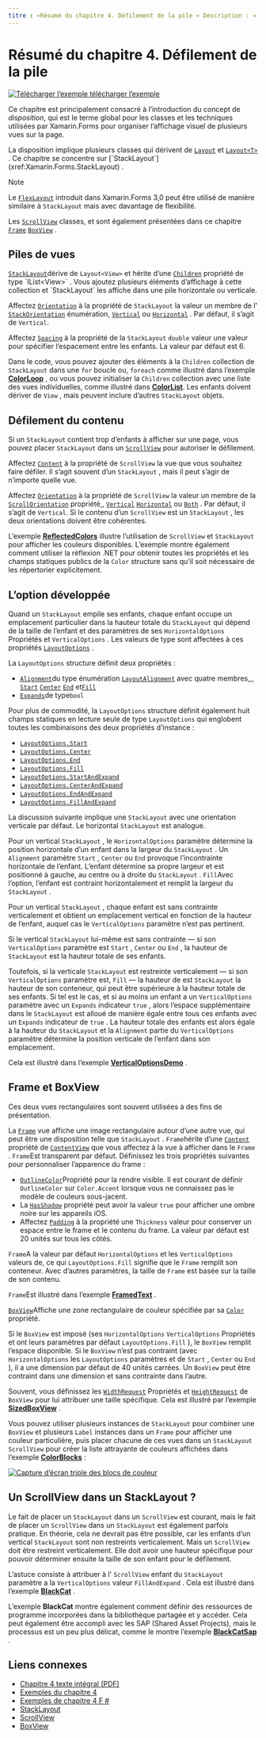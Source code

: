 ```yaml
---
titre : «Résumé du chapitre 4. Défilement de la pile « Description : » création de Mobile Apps avec Xamarin.Forms : Résumé du chapitre 4. Défilement de la pile «ms. Prod : xamarin ms. Technology : xamarin-Forms ms. AssetID : 7A39FD4F-15AD-4F94-960E-9FEEB63FFD44 auteur : davidbritch ms. Author : dabritch ms. Date : 07/19/2018 No-Loc : [ Xamarin.Forms , Xamarin.Essentials ]
---
```


# <a name="summary-of-chapter-4-scrolling-the-stack"></a>Résumé du chapitre 4. Défilement de la pile

[![Télécharger ](~/media/shared/download.png) l’exemple télécharger l’exemple](https://github.com/xamarin/xamarin-forms-book-samples/tree/master/Chapter04)

Ce chapitre est principalement consacré à l’introduction du concept de *disposition*, qui est le terme global pour les classes et les techniques utilisées par Xamarin.Forms pour organiser l’affichage visuel de plusieurs vues sur la page.

La disposition implique plusieurs classes qui dérivent de [`Layout`](xref:Xamarin.Forms.Layout) et [`Layout<T>`](xref:Xamarin.Forms.Layout`1) . Ce chapitre se concentre sur [`StackLayout`](xref:Xamarin.Forms.StackLayout) .

> [!NOTE]
> Le [`FlexLayout`](~/xamarin-forms/user-interface/layouts/flex-layout.md) introduit dans Xamarin.Forms 3,0 peut être utilisé de manière similaire à `StackLayout` mais avec davantage de flexibilité.

Les [`ScrollView`](xref:Xamarin.Forms.ScrollView) classes, et sont également présentées dans ce chapitre [`Frame`](xref:Xamarin.Forms.Frame) [`BoxView`](xref:Xamarin.Forms.BoxView) .

## <a name="stacks-of-views"></a>Piles de vues

[`StackLayout`](xref:Xamarin.Forms.StackLayout)dérive de `Layout<View>` et hérite d’une [`Children`](xref:Xamarin.Forms.Layout`1) propriété de type `IList<View>` . Vous ajoutez plusieurs éléments d’affichage à cette collection et `StackLayout` les affiche dans une pile horizontale ou verticale.

Affectez [`Orientation`](xref:Xamarin.Forms.StackLayout.Orientation) à la propriété de `StackLayout` la valeur un membre de l' [`StackOrientation`](xref:Xamarin.Forms.StackOrientation) énumération, [`Vertical`](xref:Xamarin.Forms.StackOrientation.Vertical) ou [`Horizontal`](xref:Xamarin.Forms.StackOrientation.Horizontal) . Par défaut, il s’agit de `Vertical`.

Affectez [`Spacing`](xref:Xamarin.Forms.StackLayout.Spacing) à la propriété de la `StackLayout` `double` valeur une valeur pour spécifier l’espacement entre les enfants. La valeur par défaut est 6.

Dans le code, vous pouvez ajouter des éléments à la `Children` collection de `StackLayout` dans une `for` boucle ou, `foreach` comme illustré dans l’exemple [**ColorLoop**](https://github.com/xamarin/xamarin-forms-book-samples/tree/master/Chapter04/ColorLoop) , ou vous pouvez initialiser la `Children` collection avec une liste des vues individuelles, comme illustré dans [**ColorList**](https://github.com/xamarin/xamarin-forms-book-samples/tree/master/Chapter04/ColorList). Les enfants doivent dériver de `View` , mais peuvent inclure d’autres `StackLayout` objets.

## <a name="scrolling-content"></a>Défilement du contenu

Si un `StackLayout` contient trop d’enfants à afficher sur une page, vous pouvez placer `StackLayout` dans un [`ScrollView`](xref:Xamarin.Forms.ScrollView) pour autoriser le défilement.

Affectez [`Content`](xref:Xamarin.Forms.ScrollView.Content) à la propriété de `ScrollView` la vue que vous souhaitez faire défiler. Il s’agit souvent d’un `StackLayout` , mais il peut s’agir de n’importe quelle vue.

Affectez [`Orientation`](xref:Xamarin.Forms.ScrollView.Orientation) à la propriété de `ScrollView` la valeur un membre de la [`ScrollOrientation`](xref:Xamarin.Forms.ScrollOrientation) propriété,, [`Vertical`](xref:Xamarin.Forms.ScrollOrientation.Vertical) [`Horizontal`](xref:Xamarin.Forms.ScrollOrientation.Horizontal) ou [`Both`](xref:Xamarin.Forms.ScrollOrientation.Both) . Par défaut, il s’agit de `Vertical`. Si le contenu d’un `ScrollView` est un `StackLayout` , les deux orientations doivent être cohérentes.

L’exemple [**ReflectedColors**](https://github.com/xamarin/xamarin-forms-book-samples/tree/master/Chapter04/ReflectedColors) illustre l’utilisation de `ScrollView` et `StackLayout` pour afficher les couleurs disponibles. L’exemple montre également comment utiliser la réflexion .NET pour obtenir toutes les propriétés et les champs statiques publics de la `Color` structure sans qu’il soit nécessaire de les répertorier explicitement.

## <a name="the-expands-option"></a>L’option développée

Quand un `StackLayout` empile ses enfants, chaque enfant occupe un emplacement particulier dans la hauteur totale du `StackLayout` qui dépend de la taille de l’enfant et des paramètres de ses `HorizontalOptions` Propriétés et `VerticalOptions` . Les valeurs de type sont affectées à ces propriétés [`LayoutOptions`](xref:Xamarin.Forms.LayoutOptions) .

La `LayoutOptions` structure définit deux propriétés :

- [`Alignment`](xref:Xamarin.Forms.LayoutOptions.Alignment)du type énumération [`LayoutAlignment`](xref:Xamarin.Forms.LayoutAlignment) avec quatre membres,,, [`Start`](xref:Xamarin.Forms.LayoutAlignment.Start) [`Center`](xref:Xamarin.Forms.LayoutAlignment.Center) [`End`](xref:Xamarin.Forms.LayoutAlignment.End) et[`Fill`](xref:Xamarin.Forms.LayoutAlignment.Fill)
- [`Expands`](xref:Xamarin.Forms.LayoutOptions.Expands)de type`bool`

Pour plus de commodité, la `LayoutOptions` structure définit également huit champs statiques en lecture seule de type `LayoutOptions` qui englobent toutes les combinaisons des deux propriétés d’instance :

- [`LayoutOptions.Start`](xref:Xamarin.Forms.LayoutOptions.Start)
- [`LayoutOptions.Center`](xref:Xamarin.Forms.LayoutOptions.Center)
- [`LayoutOptions.End`](xref:Xamarin.Forms.LayoutOptions.End)
- [`LayoutOptions.Fill`](xref:Xamarin.Forms.LayoutOptions.Fill)
- [`LayoutOptions.StartAndExpand`](xref:Xamarin.Forms.LayoutOptions.StartAndExpand)
- [`LayoutOptions.CenterAndExpand`](xref:Xamarin.Forms.LayoutOptions.CenterAndExpand)
- [`LayoutOptions.EndAndExpand`](xref:Xamarin.Forms.LayoutOptions.EndAndExpand)
- [`LayoutOptions.FillAndExpand`](xref:Xamarin.Forms.LayoutOptions.FillAndExpand)

La discussion suivante implique une `StackLayout` avec une orientation verticale par défaut. Le horizontal `StackLayout` est analogue.

Pour un vertical `StackLayout` , le `HorizontalOptions` paramètre détermine la position horizontale d’un enfant dans la largeur du `StackLayout` . Un `Alignment` paramètre `Start` , `Center` ou `End` provoque l’incontrainte horizontale de l’enfant. L’enfant détermine sa propre largeur et est positionné à gauche, au centre ou à droite du `StackLayout` . `Fill`Avec l’option, l’enfant est contraint horizontalement et remplit la largeur du `StackLayout` .

Pour un vertical `StackLayout` , chaque enfant est sans contrainte verticalement et obtient un emplacement vertical en fonction de la hauteur de l’enfant, auquel cas le `VerticalOptions` paramètre n’est pas pertinent.

Si le vertical `StackLayout` lui-même est sans contrainte &mdash; si son `VerticalOptions` paramètre est `Start` , `Center` ou `End` , la hauteur de `StackLayout` est la hauteur totale de ses enfants.

Toutefois, si la verticale `StackLayout` est restreinte verticalement &mdash; si son `VerticalOptions` paramètre est, `Fill` &mdash; la hauteur de est `StackLayout` la hauteur de son conteneur, qui peut être supérieure à la hauteur totale de ses enfants. Si tel est le cas, et si au moins un enfant a un `VerticalOptions` paramètre avec un `Expands` indicateur `true` , alors l’espace supplémentaire dans le `StackLayout` est alloué de manière égale entre tous ces enfants avec un `Expands` indicateur de `true` . La hauteur totale des enfants est alors égale à la hauteur du `StackLayout` et la `Alignment` partie du `VerticalOptions` paramètre détermine la position verticale de l’enfant dans son emplacement.

Cela est illustré dans l’exemple [**VerticalOptionsDemo**](https://github.com/xamarin/xamarin-forms-book-samples/tree/master/Chapter04/VerticalOptionsDemo) .

## <a name="frame-and-boxview"></a>Frame et BoxView

Ces deux vues rectangulaires sont souvent utilisées à des fins de présentation.

La [`Frame`](xref:Xamarin.Forms.Frame) vue affiche une image rectangulaire autour d’une autre vue, qui peut être une disposition telle que `StackLayout` . `Frame`hérite d’une [`Content`](xref:Xamarin.Forms.ContentView.Content) propriété de [`ContentView`](xref:Xamarin.Forms.ContentView) que vous affectez à la vue à afficher dans le `Frame` . `Frame`Est transparent par défaut. Définissez les trois propriétés suivantes pour personnaliser l’apparence du frame :

- [`OutlineColor`](xref:Xamarin.Forms.Frame.OutlineColor)Propriété pour la rendre visible. Il est courant de définir `OutlineColor` sur `Color.Accent` lorsque vous ne connaissez pas le modèle de couleurs sous-jacent.
- La [`HasShadow`](xref:Xamarin.Forms.Frame.HasShadow) propriété peut avoir la valeur `true` pour afficher une ombre noire sur les appareils iOS.
- Affectez [`Padding`](xref:Xamarin.Forms.Layout.Padding) à la propriété une `Thickness` valeur pour conserver un espace entre le frame et le contenu du frame. La valeur par défaut est 20 unités sur tous les côtés.

`Frame`A la valeur par défaut `HorizontalOptions` et les `VerticalOptions` valeurs de, ce qui `LayoutOptions.Fill` signifie que le `Frame` remplit son conteneur. Avec d’autres paramètres, la taille de `Frame` est basée sur la taille de son contenu.

`Frame`Est illustré dans l’exemple [**FramedText**](https://github.com/xamarin/xamarin-forms-book-samples/tree/master/Chapter04/FramedText) .

[`BoxView`](xref:Xamarin.Forms.BoxView)Affiche une zone rectangulaire de couleur spécifiée par sa [`Color`](xref:Xamarin.Forms.BoxView.Color) propriété.

Si le `BoxView` est imposé (ses `HorizontalOptions` `VerticalOptions` Propriétés et ont leurs paramètres par défaut `LayoutOptions.Fill` ), le `BoxView` remplit l’espace disponible. Si le `BoxView` n’est pas contraint (avec `HorizontalOptions` les `LayoutOptions` paramètres et de `Start` , `Center` ou `End` ), il a une dimension par défaut de 40 unités carrées. Un `BoxView` peut être contraint dans une dimension et sans contrainte dans l’autre.

Souvent, vous définissez les [`WidthRequest`](xref:Xamarin.Forms.VisualElement.WidthRequest) Propriétés et [`HeightRequest`](xref:Xamarin.Forms.VisualElement.HeightRequest) de `BoxView` pour lui attribuer une taille spécifique. Cela est illustré par l’exemple [**SizedBoxView**](https://github.com/xamarin/xamarin-forms-book-samples/tree/master/Chapter04/SizedBoxView) .

Vous pouvez utiliser plusieurs instances de `StackLayout` pour combiner une `BoxView` et plusieurs `Label` instances dans un `Frame` pour afficher une couleur particulière, puis placer chacune de ces vues dans un `StackLayout` `ScrollView` pour créer la liste attrayante de couleurs affichées dans l’exemple [**ColorBlocks**](https://github.com/xamarin/xamarin-forms-book-samples/tree/master/Chapter04/ColorBlocks) :

[![Capture d’écran triple des blocs de couleur](images/ch04fg11-small.png "Liste de couleurs")](images/ch04fg11-large.png#lightbox "Liste de couleurs")

## <a name="a-scrollview-in-a-stacklayout"></a>Un ScrollView dans un StackLayout ?

Le fait de placer un `StackLayout` dans un `ScrollView` est courant, mais le fait de placer un `ScrollView` dans un `StackLayout` est également parfois pratique. En théorie, cela ne devrait pas être possible, car les enfants d’un vertical `StackLayout` sont non restreints verticalement. Mais un `ScrollView` doit être restreint verticalement. Elle doit avoir une hauteur spécifique pour pouvoir déterminer ensuite la taille de son enfant pour le défilement.

L’astuce consiste à attribuer à l' `ScrollView` enfant du `StackLayout` paramètre a la `VerticalOptions` valeur `FillAndExpand` . Cela est illustré dans l’exemple [**BlackCat**](https://github.com/xamarin/xamarin-forms-book-samples/tree/master/Chapter04/BlackCat) .

L’exemple **BlackCat** montre également comment définir des ressources de programme incorporées dans la bibliothèque partagée et y accéder. Cela peut également être accompli avec les SAP (Shared Asset Projects), mais le processus est un peu plus délicat, comme le montre l’exemple [**BlackCatSap**](https://github.com/xamarin/xamarin-forms-book-samples/tree/master/Chapter04/BlackCatSap) .

## <a name="related-links"></a>Liens connexes

- [Chapitre 4 texte intégral (PDF)](https://download.xamarin.com/developer/xamarin-forms-book/XamarinFormsBook-Ch04-Apr2016.pdf)
- [Exemples du chapitre 4](https://github.com/xamarin/xamarin-forms-book-samples/tree/master/Chapter04)
- [Exemples de chapitre 4 F #](https://github.com/xamarin/xamarin-forms-book-samples/tree/master/Chapter04/FS)
- [StackLayout](~/xamarin-forms/user-interface/layouts/stacklayout.md)
- [ScrollView](~/xamarin-forms/user-interface/layouts/scrollview.md)
- [BoxView](~/xamarin-forms/user-interface/boxview.md)
